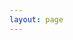 ```yaml
---
layout: page
---
```


<script setup>
    import {
        VPTeamPage,
        VPTeamPageTitle,
        VPTeamMembers,
        VPTeamPageSection
    } from 'vitepress/theme';
    /*
     * This page loads the list of people to display from the
     * contributors.data.js file, in the .vitepress/data folder.
     * 
     * Please refer to the mentioned file for any changes in the
     * contributors list.
     * 
     * This relies on the Build-Time Data Loading feature of VitePress
     * https://vitepress.dev/guide/data-loading
     */
    import { data as people } from './../../.vitepress/data/contributors.data.js';
</script>

<VPTeamPage>
    <VPTeamPageTitle>
        <template #title>Contributors</template>
        <template #lead>
            Thank you to everyone who has contributed to this site!
            <p>
                This project follows the <a target="_blank" rel="noreferrer" class="all-contributors" href="https://allcontributors.org/docs/en/emoji-key">All Contributors specification</a>
            </p>
        </template>
    </VPTeamPageTitle>
    <VPTeamPageSection>
        <template #title>Maintainers</template>
        <template #lead>Responsible for site maintenance.</template>
        <template #members>
            <VPTeamMembers size="small" :members="people['maintainers']" />
        </template>
    </VPTeamPageSection>
    <VPTeamPageSection>
        <template #title>Contributors</template>
        <template #lead>Having done their bit.</template>
        <template #members>
            <VPTeamMembers size="small" :members="people['contributors']" />
        </template>
    </VPTeamPageSection>
</VPTeamPage>

<style>
    a.all-contributors {
        text-decoration: underline;
    }
</style>